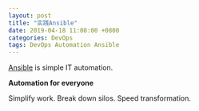 ```yaml
---
layout: post
title: "实践Ansible"
date: 2019-04-18 11:08:00 +0800
categories: DevOps
tags: DevOps Automation Ansible
---
```


[Ansible](https://www.ansible.com/) is simple IT automation.

**Automation for everyone**

Simplify work. Break down silos. Speed transformation.
